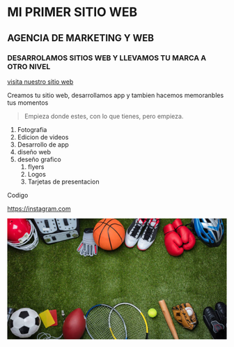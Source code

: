 # MI PRIMER SITIO WEB
## AGENCIA DE MARKETING Y WEB
### DESARROLAMOS SITIOS WEB  Y LLEVAMOS TU MARCA A OTRO NIVEL
[visita nuestro sitio web](https://www.academiaenddigital.com)

Creamos tu sitio web, desarrollamos app y tambien hacemos memoranbles tus momentos 

> Empieza donde estes, con lo que tienes, pero empieza.

1. Fotografia
1. Edicion de videos
1. Desarrollo de app
1. diseño web
1. deseño grafico
    1. flyers
    1. Logos
    1. Tarjetas de presentacion 

Codigo

<https://instagram.com>

![Mi primer edificio](/assets/images/deportes.jpg "deporte")
